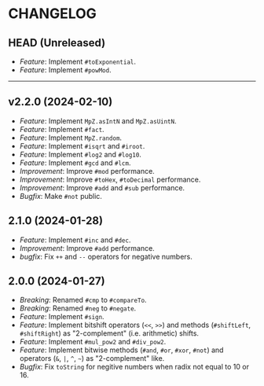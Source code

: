 CHANGELOG
=========

## HEAD (Unreleased)
* *Feature*: Implement `#toExponential`.
* *Feature*: Implement `#powMod`.

---

## v2.2.0 (2024-02-10)
* *Feature*: Implement `MpZ.asIntN` and `MpZ.asUintN`.
* *Feature*: Implement `#fact`.
* *Feature*: Implement `MpZ.random`.
* *Feature*: Implement `#isqrt` and `#iroot`.
* *Feature*: Implement `#log2` and `#log10`.
* *Feature*: Implement `#gcd` and `#lcm`.
* *Improvement*: Improve `#mod` performance.
* *Improvement*: Improve `#toHex`, `#toDecimal` performance.
* *Improvement*: Improve `#add` and `#sub` performance.
* *Bugfix*: Make `#not` public.

## 2.1.0 (2024-01-28)
* *Feature*: Implement `#inc` and `#dec`.
* *Improvement*: Improve `#add` performance.
* *bugfix*: Fix `++` and `--` operators for negative numbers.

## 2.0.0 (2024-01-27)
* *Breaking*: Renamed `#cmp` to `#compareTo`.
* *Breaking*: Renamed `#neg` to `#negate`.
* *Feature*: Implement `#sign`.
* *Feature*: Implement bitshift operators (`<<`, `>>`) and methods (`#shiftLeft`, `#shiftRight`) as "2-complement" (i.e. arithmetic) shifts.
* *Feature*: Implement `#mul_pow2` and `#div_pow2`.
* *Feature*: Implement bitwise methods (`#and`, `#or`, `#xor`, `#not`) and operators (`&`, `|`, `^`, `~`) as "2-complement" like.
* *Bugfix*: Fix `toString` for negitive numbers when radix not equal to 10 or 16.

